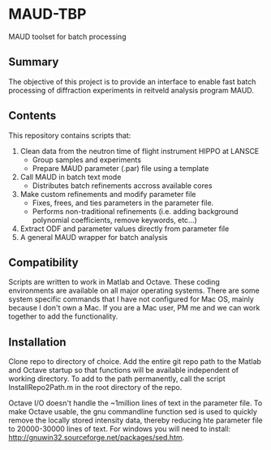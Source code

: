 # MAUD-TBP
MAUD toolset for batch processing

## Summary
The objective of this project is to provide an interface to enable fast batch processing of diffraction experiments in reitveld analysis program MAUD.

## Contents
This repository contains scripts that: 
1. Clean data from the neutron time of flight instrument HIPPO at LANSCE
    - Group samples and experiments
    - Prepare MAUD parameter (.par) file using a template
2. Call MAUD in batch text mode 
     - Distributes batch refinements accross available cores
3. Make custom refinements and modify parameter file
     - Fixes, frees, and ties parameters in the parameter file.
     - Performs non-traditional refinements (i.e. adding background polynomial coefficients, remove keywords, etc...)
4. Extract ODF and parameter values directly from parameter file
5. A general MAUD wrapper for batch analysis

## Compatibility
Scripts are written to work in Matlab and Octave. These coding environments are available on all major operating systems. There are some system specific commands that I have not configured for Mac OS, mainly because I don't own a Mac. If you are a Mac user, PM me and we can work together to add the functionality.

## Installation
Clone repo to directory of choice. Add the entire git repo path to the Matlab and Octave startup so that functions will be available independent of working directory. To add to the path permanently, call the script InstallRepo2Path.m in the root directory of the repo.

Octave I/O doesn't handle the ~1million lines of text in the parameter file. To make Octave usable, the gnu commandline function sed is used to quickly remove the locally stored intensity data, thereby reducing hte parameter file to 20000-30000 lines of text. For windows you will need to install: http://gnuwin32.sourceforge.net/packages/sed.htm.

